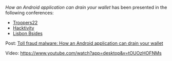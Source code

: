 *How an Android application can drain your wallet* has been presented in the following conferences:
- [Troopers22](https://troopers.de/troopers22/talks/fdjy9e/)
- [Hacktivity](https://2022.hacktivity.com/)
- [Lisbon Bsides](https://bsideslisbon.org/2022/speakers/#dimitriosvalsamarasandsangshinjungTalk)


Post: [Toll fraud malware: How an Android application can drain your wallet](https://www.microsoft.com/en-us/security/blog/2022/06/30/toll-fraud-malware-how-an-android-application-can-drain-your-wallet/)

Video: https://www.youtube.com/watch?app=desktop&v=tOUOzHOFNMs
